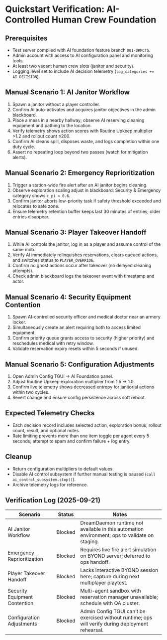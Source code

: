 # Quickstart Verification: AI-Controlled Human Crew Foundation

## Prerequisites
- Test server compiled with AI foundation feature branch `001-DRMCTS`.
- Admin account with access to AI configuration panel and monitoring tools.
- At least two vacant human crew slots (janitor and security).
- Logging level set to include AI decision telemetry (`log_categories += AI_DECISION`).

## Manual Scenario 1: AI Janitor Workflow
1. Spawn a janitor without a player controller.
2. Confirm AI auto-activates and acquires janitor objectives in the admin blackboard.
3. Place a mess in a nearby hallway; observe AI reserving cleaning equipment and pathing to the location.
4. Verify telemetry shows action scores with Routine Upkeep multiplier >1.2 and rollout count ≤200.
5. Confirm AI cleans spill, disposes waste, and logs completion within one duty cycle.
6. Assert no repeating loop beyond two passes (watch for mitigation alerts).

## Manual Scenario 2: Emergency Reprioritization
1. Trigger a station-wide fire alert after an AI janitor begins cleaning.
2. Observe exploration scaling adjust in blackboard: Security & Emergency category shows `c_pi ≈ 0.6`.
3. Confirm janitor aborts low-priority task if safety threshold exceeded and relocates to safe zone.
4. Ensure telemetry retention buffer keeps last 30 minutes of entries; older entries disappear.

## Manual Scenario 3: Player Takeover Handoff
1. While AI controls the janitor, log in as a player and assume control of the same mob.
2. Verify AI immediately relinquishes reservations, clears queued actions, and switches status to `PLAYER_OVERRIDE`.
3. Confirm no ghost actions occur after takeover (no delayed cleaning attempts).
4. Check admin blackboard logs the takeover event with timestamp and actor.

## Manual Scenario 4: Security Equipment Contention
1. Spawn AI-controlled security officer and medical doctor near an armory locker.
2. Simultaneously create an alert requiring both to access limited equipment.
3. Confirm priority queue grants access to security (higher priority) and reschedules medical with retry window.
4. Validate reservation expiry resets within 5 seconds if unused.

## Manual Scenario 5: Configuration Adjustments
1. Open Admin Config TGUI → AI Foundation panel.
2. Adjust Routine Upkeep exploration multiplier from 1.5 → 1.0.
3. Confirm live telemetry shows decreased entropy for janitorial actions within two cycles.
4. Revert change and ensure config persistence across soft reboot.

## Expected Telemetry Checks
- Each decision record includes selected action, exploration bonus, rollout count, result, and optional notes.
- Rate limiting prevents more than one item toggle per agent every 5 seconds; attempt to spam and confirm failure + log entry.

## Cleanup
- Return configuration multipliers to default values.
- Disable AI control subsystem if further manual testing is paused (`call ai_control_subsystem.stop()`).
- Archive telemetry logs for reference.

## Verification Log (2025-09-21)
| Scenario | Status | Notes |
| --- | --- | --- |
| AI Janitor Workflow | Blocked | DreamDaemon runtime not available in this automation environment; ops to validate on staging. |
| Emergency Reprioritization | Blocked | Requires live fire alert simulation on BYOND server; deferred to ops handoff. |
| Player Takeover Handoff | Blocked | Lacks interactive BYOND session here; capture during next multiplayer playtest. |
| Security Equipment Contention | Blocked | Multi-agent sandbox with reservation manager unavailable; schedule with QA cluster. |
| Configuration Adjustments | Blocked | Admin Config TGUI can’t be exercised without runtime; ops will verify during deployment rehearsal. |
